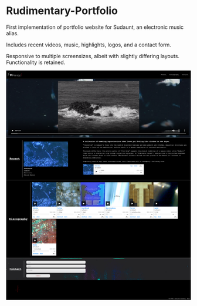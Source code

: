 # Rudimentary-Portfolio

First implementation of portfolio website for Sudaunt, an electronic music alias.

Includes recent videos, music, highlights, logos, and a contact form.

Responsive to multiple screensizes, albeit with slightly differing layouts.  Functionality is retained.

![screenshot](https://github.com/ParkerMJones/Rudimentary-Portfolio/blob/main/assets/Rudimentary-Portfolio-Screenshot.png)